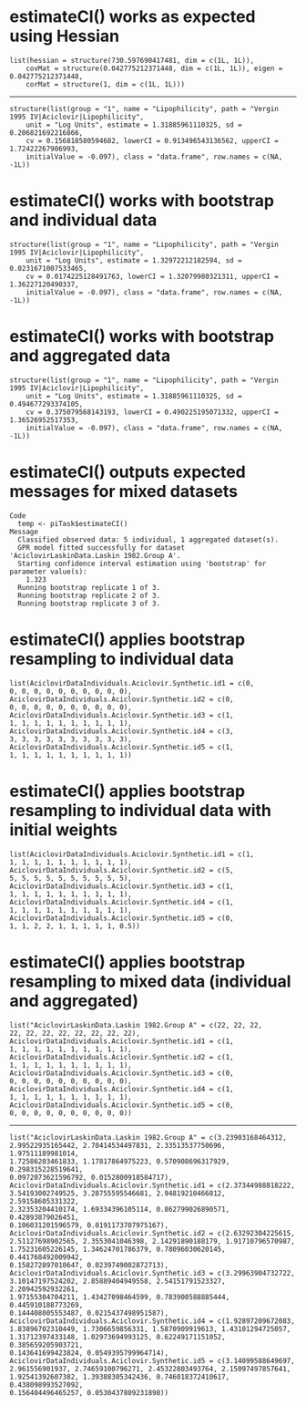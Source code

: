 # estimateCI() works as expected using Hessian

    list(hessian = structure(730.597690417481, dim = c(1L, 1L)), 
        covMat = structure(0.042775212371448, dim = c(1L, 1L)), eigen = 0.042775212371448, 
        corMat = structure(1, dim = c(1L, 1L)))

---

    structure(list(group = "1", name = "Lipophilicity", path = "Vergin 1995 IV|Aciclovir|Lipophilicity", 
        unit = "Log Units", estimate = 1.31885961110325, sd = 0.206821692216866, 
        cv = 0.156818580594682, lowerCI = 0.913496543136562, upperCI = 1.72422267906993, 
        initialValue = -0.097), class = "data.frame", row.names = c(NA, 
    -1L))

# estimateCI() works with bootstrap and individual data

    structure(list(group = "1", name = "Lipophilicity", path = "Vergin 1995 IV|Aciclovir|Lipophilicity", 
        unit = "Log Units", estimate = 1.32972212182594, sd = 0.0231671007533465, 
        cv = 0.0174225128491763, lowerCI = 1.32079980321311, upperCI = 1.36227120490337, 
        initialValue = -0.097), class = "data.frame", row.names = c(NA, 
    -1L))

# estimateCI() works with bootstrap and aggregated data

    structure(list(group = "1", name = "Lipophilicity", path = "Vergin 1995 IV|Aciclovir|Lipophilicity", 
        unit = "Log Units", estimate = 1.31885961110325, sd = 0.494677293374105, 
        cv = 0.375079568143193, lowerCI = 0.490225195071332, upperCI = 1.36526952517353, 
        initialValue = -0.097), class = "data.frame", row.names = c(NA, 
    -1L))

# estimateCI() outputs expected messages for mixed datasets

    Code
      temp <- piTask$estimateCI()
    Message
      Classified observed data: 5 individual, 1 aggregated dataset(s).
      GPR model fitted successfully for dataset 'AciclovirLaskinData.Laskin 1982.Group A'.
      Starting confidence interval estimation using 'bootstrap' for parameter value(s):
        1.323
      Running bootstrap replicate 1 of 3.
      Running bootstrap replicate 2 of 3.
      Running bootstrap replicate 3 of 3.

# estimateCI() applies bootstrap resampling to individual data

    list(AciclovirDataIndividuals.Aciclovir.Synthetic.id1 = c(0, 
    0, 0, 0, 0, 0, 0, 0, 0, 0, 0), AciclovirDataIndividuals.Aciclovir.Synthetic.id2 = c(0, 
    0, 0, 0, 0, 0, 0, 0, 0, 0, 0), AciclovirDataIndividuals.Aciclovir.Synthetic.id3 = c(1, 
    1, 1, 1, 1, 1, 1, 1, 1, 1, 1), AciclovirDataIndividuals.Aciclovir.Synthetic.id4 = c(3, 
    3, 3, 3, 3, 3, 3, 3, 3, 3, 3), AciclovirDataIndividuals.Aciclovir.Synthetic.id5 = c(1, 
    1, 1, 1, 1, 1, 1, 1, 1, 1, 1))

# estimateCI() applies bootstrap resampling to individual data with initial weights

    list(AciclovirDataIndividuals.Aciclovir.Synthetic.id1 = c(1, 
    1, 1, 1, 1, 1, 1, 1, 1, 1, 1), AciclovirDataIndividuals.Aciclovir.Synthetic.id2 = c(5, 
    5, 5, 5, 5, 5, 5, 5, 5, 5, 5), AciclovirDataIndividuals.Aciclovir.Synthetic.id3 = c(1, 
    1, 1, 1, 1, 1, 1, 1, 1, 1, 1), AciclovirDataIndividuals.Aciclovir.Synthetic.id4 = c(1, 
    1, 1, 1, 1, 1, 1, 1, 1, 1, 1), AciclovirDataIndividuals.Aciclovir.Synthetic.id5 = c(0, 
    1, 1, 2, 2, 1, 1, 1, 1, 1, 0.5))

# estimateCI() applies bootstrap resampling to mixed data (individual and aggregated)

    list("AciclovirLaskinData.Laskin 1982.Group A" = c(22, 22, 22, 
    22, 22, 22, 22, 22, 22, 22, 22), AciclovirDataIndividuals.Aciclovir.Synthetic.id1 = c(1, 
    1, 1, 1, 1, 1, 1, 1, 1, 1, 1), AciclovirDataIndividuals.Aciclovir.Synthetic.id2 = c(1, 
    1, 1, 1, 1, 1, 1, 1, 1, 1, 1), AciclovirDataIndividuals.Aciclovir.Synthetic.id3 = c(0, 
    0, 0, 0, 0, 0, 0, 0, 0, 0, 0), AciclovirDataIndividuals.Aciclovir.Synthetic.id4 = c(1, 
    1, 1, 1, 1, 1, 1, 1, 1, 1, 1), AciclovirDataIndividuals.Aciclovir.Synthetic.id5 = c(0, 
    0, 0, 0, 0, 0, 0, 0, 0, 0, 0))

---

    list("AciclovirLaskinData.Laskin 1982.Group A" = c(3.23903168464312, 
    2.99522935165442, 2.70414534497831, 2.33513537750696, 1.97511189981014, 
    1.72586203461833, 1.17817864975223, 0.570908696317929, 0.298315228519641, 
    0.0972073621596792, 0.0152800918584717), AciclovirDataIndividuals.Aciclovir.Synthetic.id1 = c(2.37344988818222, 
    3.54193002749525, 3.28755595546681, 2.94819210466812, 2.59158605331322, 
    2.32353204410174, 1.69334396105114, 0.862799026890571, 0.42893879026451, 
    0.106031201596579, 0.0191173707975167), AciclovirDataIndividuals.Aciclovir.Synthetic.id2 = c(2.63292304225615, 
    2.51127698902565, 2.3553041046398, 2.14291890188179, 1.91710796570987, 
    1.75231605226145, 1.34624701786379, 0.78096030620145, 0.441768492009942, 
    0.158272897010647, 0.0239749002872713), AciclovirDataIndividuals.Aciclovir.Synthetic.id3 = c(3.29963904732722, 
    3.10147197524202, 2.85889404949558, 2.54151791523327, 2.20942592932261, 
    1.97155304704211, 1.43427098464599, 0.783900588885444, 0.445910188773269, 
    0.144408005553487, 0.0215437498951587), AciclovirDataIndividuals.Aciclovir.Synthetic.id4 = c(1.92897209672083, 
    1.83896702310449, 1.7306659856331, 1.5870909919613, 1.43101294725057, 
    1.31712397433148, 1.02973694993125, 0.62249171151052, 0.385659205903721, 
    0.143641699423824, 0.0549395799964714), AciclovirDataIndividuals.Aciclovir.Synthetic.id5 = c(3.14099588649697, 
    2.961556901937, 2.74659100796271, 2.45322803493764, 2.15097497857641, 
    1.92541392607382, 1.39388305342436, 0.746018372410617, 0.438098993527092, 
    0.156404496465257, 0.0530437809231898))

